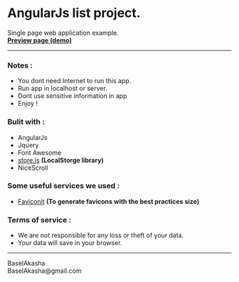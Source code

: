 # AngularJs list project. #
Single page web application example. <br>
**[Preview page (demo)](https://baselakasha.github.io/angular_List/)**
<hr>

### Notes : ###

* You dont need Internet to run this app.
* Run app in localhost or server. 
* Dont use sensitive information in app
* Enjoy ! 
### Bulit with : ###
* AngularJs
* Jquery
* Font Awesome 
* [store.js](https://github.com/marcuswestin/store.js) **(LocalStorge library)**
* NiceScroll 
### Some useful services we used : ###
* [Faviconit](http://faviconit.com) **(To generate favicons with the best practices size)**

### Terms of service : ###
* We are not responsible for any loss or theft of your data.
* Your data will save in your browser.
<hr>
BaselAkasha <br>
BaselAkasha@gmail.com


